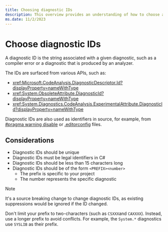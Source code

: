 ```yaml
---
title: Choosing diagnostic IDs
description: This overview provides an understanding of how to choose a diagnostic ID
ms.date: 11/2/2023
---
```


# Choose diagnostic IDs

A diagnostic ID is the string associated with a given diagnostic, such as a
compiler error or a diagnostic that is produced by an analyzer.

The IDs are surfaced from various APIs, such as:

* <xref:Microsoft.CodeAnalysis.DiagnosticDescriptor.Id?displayProperty=nameWithType>
* <xref:System.ObsoleteAttribute.DiagnosticId?displayProperty=nameWithType>
* <xref:System.Diagnostics.CodeAnalysis.ExperimentalAttribute.DiagnosticId?displayProperty=nameWithType>

Diagnostic IDs are also used as identifiers in source, for example, from
[#pragma warning disable] or [.editorconfig] files.

## Considerations

* Diagnostic IDs should be unique
* Diagnostic IDs must be legal identifiers in C#
* Diagnostic IDs should be less than 15 characters long
* Diagnostic IDs should be of the form `<PREFIX><number>`
  - The prefix is specific to your project
  - The number represents the specific diagnostic

> [!NOTE]
> It's a source breaking change to change diagnostic IDs, as existing
> suppressions would be ignored if the ID changed.

Don't limit your prefix to two-characters (such as `CSXXX`and `CAXXXX`).
Instead, use a longer prefix to avoid conflicts. For example, the `System.*`
diagnostics use `SYSLIB` as their prefix.

[#pragma warning disable]: https://learn.microsoft.com/en-us/dotnet/csharp/language-reference/preprocessor-directives#pragma-warning
[.editorconfig]: ../../fundamentals/code-analysis/code-style-rule-options.md
